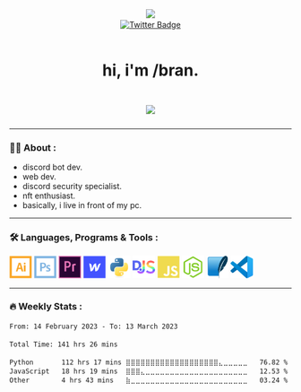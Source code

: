 <!--
**stormed/stormed** is a ✨ _special_ ✨ repository because its `README.md` (this file) appears on your GitHub profile.

Here are some ideas to get you started:

- 🔭 I’m currently working on ...
- 🌱 I’m currently learning ...
- 👯 I’m looking to collaborate on ...
- 🤔 I’m looking for help with ...
- 💬 Ask me about ...
- 📫 How to reach me: ...
- 😄 Pronouns: ...
- ⚡ Fun fact: ...
-->

<div id="header" align="center">
  <img src="https://media.giphy.com/media/v1.Y2lkPTc5MGI3NjExOTFmNWJhMmNmZjZhMmJhODU4ZjA4ZDA5ZTVhOGY1NTM4MjU4NjI5MCZjdD1n/Egu7VNM57K0kllxsR4/giphy.gif" width="400px"/>
  <div id="badges">
    <a href="https://twitter.com/casualties">
      <img src="https://img.shields.io/badge/Twitter-black?style=for-the-badge&logo=twitter&logoColor=red" alt="Twitter Badge"/>
    </a>
  </div>
  <img src="https://komarev.com/ghpvc/?username=stormed&style=flat-square&color=red" alt=""/>
  <h1>
    hi, i'm /bran.
    <br>
    <br>
    <img src="https://media.giphy.com/media/3owyplYLWlGFQk9mF2/giphy.gif" width="60px"/>
  </h1>
</div>

<!-- <div align="center">
  <img src="gif link here" width="600" height="300"/>
</div> -->

---
### :man_technologist: About :
- discord bot dev. <!--<img src="https://media.giphy.com/media/WUlplcMpOCEmTGBtBW/giphy.gif" width="30"> -->
- web dev.
- discord security specialist.
- nft enthusiast.
- basically, i live in front of my pc.


---

### :hammer_and_wrench: Languages, Programs & Tools :
<div>
  <img src="https://github.com/devicons/devicon/blob/master/icons/illustrator/illustrator-line.svg" title="Illustrator" alt="Illustrator" width="40" height="40"/>
  <img src="https://github.com/devicons/devicon/blob/master/icons/photoshop/photoshop-line.svg" title="Photoshop" alt="Photoshop" width="40" height="40"/>
  <img src="https://github.com/devicons/devicon/blob/master/icons/premierepro/premierepro-original.svg" title="Premiere" alt="Premiere" width="40" height="40"/>
  <img src="https://github.com/devicons/devicon/blob/master/icons/webflow/webflow-original.svg" title="Webflow" alt="Webflow" width="40" height="40"/>
  <img src="https://github.com/devicons/devicon/blob/master/icons/python/python-original.svg" title="Python" alt="Python" width="40" height="40"/>
  <img src="https://github.com/devicons/devicon/blob/master/icons/discordjs/discordjs-original.svg" title="DiscordJS" alt="DiscordJS" width="40" height="40"/>
  <img src="https://github.com/devicons/devicon/blob/master/icons/javascript/javascript-plain.svg" title="JavaScript" alt="JavaScript" width="40" height="40"/>
  <img src="https://github.com/devicons/devicon/blob/master/icons/nodejs/nodejs-plain.svg" title="NodeJS" alt="NodeJS" width="40" height="40"/>
  <img src="https://github.com/devicons/devicon/blob/master/icons/sqlite/sqlite-original.svg" title="Sqlite" alt="Sqlite" width="40" height="40"/>
  <img src="https://github.com/devicons/devicon/blob/master/icons/vscode/vscode-original.svg" title="VSCode" alt="VSCode" width="40" height="40"/>
</div>


---

### :fire: Weekly Stats :

<!--START_SECTION:waka-->

```text
From: 14 February 2023 - To: 13 March 2023

Total Time: 141 hrs 26 mins

Python       112 hrs 17 mins ⣿⣿⣿⣿⣿⣿⣿⣿⣿⣿⣿⣿⣿⣿⣿⣿⣿⣿⣿⣄⣀⣀⣀⣀⣀   76.82 %
JavaScript   18 hrs 19 mins  ⣿⣿⣿⣄⣀⣀⣀⣀⣀⣀⣀⣀⣀⣀⣀⣀⣀⣀⣀⣀⣀⣀⣀⣀⣀   12.53 %
Other        4 hrs 43 mins   ⣷⣀⣀⣀⣀⣀⣀⣀⣀⣀⣀⣀⣀⣀⣀⣀⣀⣀⣀⣀⣀⣀⣀⣀⣀   03.24 %
```

<!--END_SECTION:waka-->
